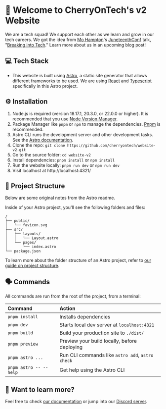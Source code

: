 # 🍒 Welcome to CherryOnTech's v2 Website

We are a tech squad! We support each other as we learn and grow in our tech careers. We got the idea from [Mo Hampton](https://twitter.com/MoxieHampton)'s [JuneteenthConf](https://www.juneteenthconf.com/) talk, "[Breaking into Tech](https://www.youtube.com/watch?v=2N5fI5j-IIs)." Learn more about us in an upcoming blog post!

## 💻 Tech Stack

- This website is built using [Astro](https://astro.build/), a static site generator that allows different frameworks to be used. We are using [React](https://react.dev/) and [Typescript](https://www.typescriptlang.org/) specifically in this Astro project.

## ⚙️ Installation

1. Node.js is required (version 18.17.1, 20.3.0, or 22.0.0 or higher). It is recommended that you use [Node Version Manager](https://github.com/nvm-sh/nvm).
2. Package Manager like `pnpm` or `npm` to manage the dependencies. [Pnpm](https://pnpm.io/installation) is recommended.
3. Astro CLI runs the development server and other development tasks. See the [Astro documentation](https://docs.astro.build/en/install-and-setup/).
4. Clone the repo: `git clone https://github.com/cherryontech/website-v2.git`
5. Go to the source folder: `cd website-v2`
6. Install dependencies: `pnpm install` or `npm install`
7. Run the website locally: `pnpm run dev` or `npm run dev`
8. Visit localhost at http://localhost:4321/

## 🚀 Project Structure

Below are some original notes from the Astro readme.

Inside of your Astro project, you'll see the following folders and files:

```text
/
├── public/
│   └── favicon.svg
├── src/
│   ├── layouts/
│   │   └── Layout.astro
│   └── pages/
│       └── index.astro
└── package.json
```

To learn more about the folder structure of an Astro project, refer to [our guide on project structure](https://docs.astro.build/en/basics/project-structure/).

## 🗣️ Commands

All commands are run from the root of the project, from a terminal:

| Command                | Action                                           |
| :--------------------- | :----------------------------------------------- |
| `pnpm install`         | Installs dependencies                            |
| `pnpm dev`             | Starts local dev server at `localhost:4321`      |
| `pnpm build`           | Build your production site to `./dist/`          |
| `pnpm preview`         | Preview your build locally, before deploying     |
| `pnpm astro ...`       | Run CLI commands like `astro add`, `astro check` |
| `pnpm astro -- --help` | Get help using the Astro CLI                     |

## 👀 Want to learn more?

Feel free to check [our documentation](https://docs.astro.build) or jump into our [Discord server](https://astro.build/chat).

